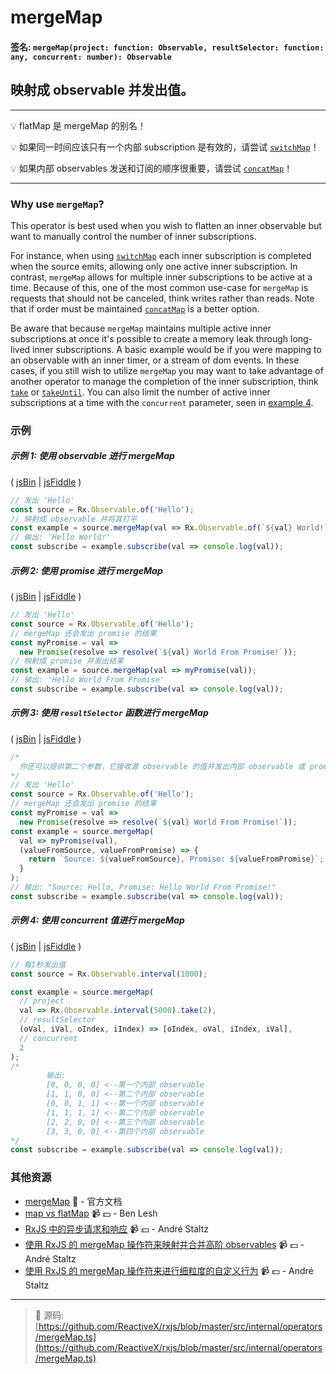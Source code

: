 # mergeMap

#### 签名: `mergeMap(project: function: Observable, resultSelector: function: any, concurrent: number): Observable`

## 映射成 observable 并发出值。

---

:bulb:  flatMap 是 mergeMap 的别名！

:bulb: 如果同一时间应该只有一个内部 subscription 是有效的，请尝试 [`switchMap`](switchmap.md)！

:bulb: 如果内部 observables 发送和订阅的顺序很重要，请尝试 [`concatMap`](concatmap.md)！

---

### Why use `mergeMap`?

This operator is best used when you wish to flatten an inner observable but want to manually control the number of inner subscriptions. 

For instance, when using [`switchMap`](switchmap.md) each inner subscription is completed when the source emits, allowing only one active inner subscription. In contrast, `mergeMap` allows for multiple inner subscriptions to be active at a time. Because of this, one of the most common use-case for `mergeMap` is requests that should not be canceled, think writes rather than reads. Note that if order must be maintained [`concatMap`](concatmap.md) is a better option.

Be aware that because `mergeMap` maintains multiple active inner subscriptions at once it's possible to create a memory leak through long-lived inner subscriptions. A basic example would be if you were mapping to an observable with an inner timer, or a stream of dom events. In these cases, if you still wish to utilize `mergeMap` you may want to take advantage of another operator to manage the completion of the inner subscription, think [`take`](../filtering/take.md) or [`takeUntil`](../filtering/takeuntil.md). You can also limit the number of active inner subscriptions at a time with the `concurrent` parameter, seen in [example 4](#example-4-mergemap-with-concurrent-value).

### 示例

##### 示例 1: 使用 observable 进行 mergeMap

( [jsBin](http://jsbin.com/mojurubana/1/edit?js,console) |
[jsFiddle](https://jsfiddle.net/btroncone/41awjgda/) )

```js
// 发出 'Hello'
const source = Rx.Observable.of('Hello');
// 映射成 observable 并将其打平
const example = source.mergeMap(val => Rx.Observable.of(`${val} World!`));
// 输出: 'Hello World!'
const subscribe = example.subscribe(val => console.log(val));
```

##### 示例 2: 使用 promise 进行 mergeMap

( [jsBin](http://jsbin.com/vuhecorana/1/edit?js,console) |
[jsFiddle](https://jsfiddle.net/btroncone/o9kxpvsv/) )

```js
// 发出 'Hello'
const source = Rx.Observable.of('Hello');
// mergeMap 还会发出 promise 的结果
const myPromise = val =>
  new Promise(resolve => resolve(`${val} World From Promise!`));
// 映射成 promise 并发出结果
const example = source.mergeMap(val => myPromise(val));
// 输出: 'Hello World From Promise'
const subscribe = example.subscribe(val => console.log(val));
```

##### 示例 3: 使用 `resultSelector` 函数进行 mergeMap

( [jsBin](http://jsbin.com/wajokocage/1/edit?js,console) |
[jsFiddle](https://jsfiddle.net/btroncone/zu9a6vr4/) )

```js
/*
  你还可以提供第二个参数，它接收源 observable 的值并发出内部 observable 或 promise 的值
*/
// 发出 'Hello'
const source = Rx.Observable.of('Hello');
// mergeMap 还会发出 promise 的结果
const myPromise = val =>
  new Promise(resolve => resolve(`${val} World From Promise!`));
const example = source.mergeMap(
  val => myPromise(val),
  (valueFromSource, valueFromPromise) => {
    return `Source: ${valueFromSource}, Promise: ${valueFromPromise}`;
  }
);
// 输出: "Source: Hello, Promise: Hello World From Promise!"
const subscribe = example.subscribe(val => console.log(val));
```

##### 示例 4: 使用 concurrent 值进行 mergeMap

( [jsBin](http://jsbin.com/qaqucuwise/1/edit?js,console) |
[jsFiddle](https://jsfiddle.net/btroncone/2rmLxpyz/) )

```js
// 每1秒发出值
const source = Rx.Observable.interval(1000);

const example = source.mergeMap(
  // project
  val => Rx.Observable.interval(5000).take(2),
  // resultSelector
  (oVal, iVal, oIndex, iIndex) => [oIndex, oVal, iIndex, iVal],
  // concurrent
  2
);
/*
		输出:
		[0, 0, 0, 0] <--第一个内部 observable
		[1, 1, 0, 0] <--第二个内部 observable
		[0, 0, 1, 1] <--第一个内部 observable
		[1, 1, 1, 1] <--第二个内部 observable
		[2, 2, 0, 0] <--第三个内部 observable
		[3, 3, 0, 0] <--第四个内部 observable
*/
const subscribe = example.subscribe(val => console.log(val));
```

### 其他资源

* [mergeMap](http://cn.rx.js.org/class/es6/Observable.js~Observable.html#instance-method-mergeMap) :newspaper: - 官方文档
* [map vs flatMap](https://egghead.io/lessons/rxjs-rxjs-map-vs-flatmap) :video_camera: :dollar: - Ben Lesh
* [RxJS 中的异步请求和响应](https://egghead.io/lessons/rxjs-04-reactive-programming-async-requests-and-responses-in-rxjs) :video_camera: :dollar: - André Staltz
* [使用 RxJS 的 mergeMap 操作符来映射并合并高阶 observables](https://egghead.io/lessons/rxjs-use-rxjs-mergemap-to-map-and-merge-high-order-observables?course=use-higher-order-observables-in-rxjs-effectively) :video_camera: :dollar: - André Staltz
* [使用 RxJS 的 mergeMap 操作符来进行细粒度的自定义行为](https://egghead.io/lessons/rxjs-use-rxjs-mergemap-for-fine-grain-custom-behavior?course=use-higher-order-observables-in-rxjs-effectively) :video_camera: :dollar: - André Staltz

---
> :file_folder: 源码:  [https://github.com/ReactiveX/rxjs/blob/master/src/internal/operators/mergeMap.ts](https://github.com/ReactiveX/rxjs/blob/master/src/internal/operators/mergeMap.ts)
